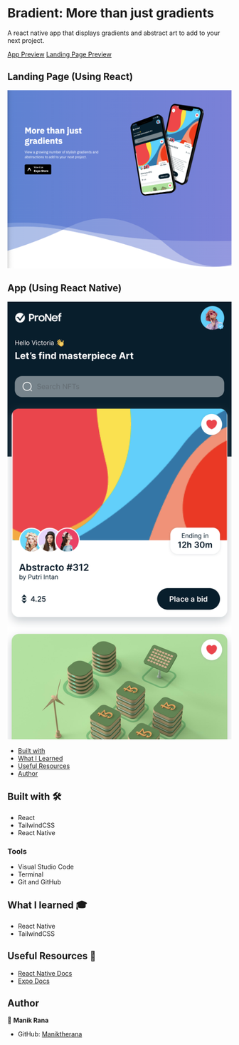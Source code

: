 # Bradient: More than just gradients

A react native app that displays gradients and abstract art to add to your next project.

[App Preview](https://expo.dev/@/projects/bradient)
[Landing Page Preview](https://bradient.vercel.app/)
## Landing Page (Using React)

![Landing Page](./Landing.png)

## App (Using React Native)

![App](./App.png)


- [Built with](#built-with)
- [What I Learned](#what-i-learned)
- [Useful Resources](#useful-resources)
- [Author](#author)

## Built with 🛠

* React
* TailwindCSS
* React Native

### Tools

* Visual Studio Code
* Terminal
* Git and GitHub

## What I learned 🎓

* React Native
* TailwindCSS

## Useful Resources 📖

* [React Native Docs](https://reactnative.dev/docs/environment-setup)
* [Expo Docs](https://docs.expo.dev/)

## Author

👤 **Manik Rana**
* GitHub: [Maniktherana](https://github.com/Maniktherana)
